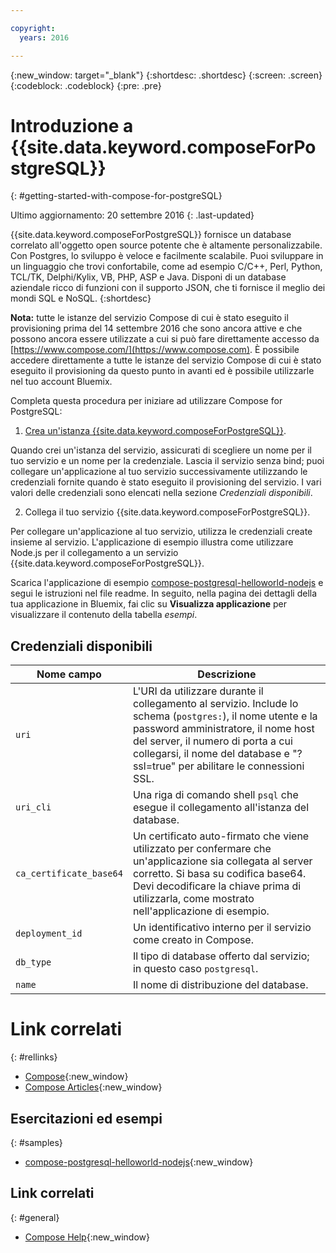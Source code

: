 ```yaml
---

copyright:
  years: 2016

---
```

<!-- Copyright info at top of file: REQUIRED
    The copyright info is YAML content that must occur at the top of the MD file, before attributes are listed.
    It must be --- surrounded by 3 dashes ---
    The value "years" can contain just one year or a two years separated by a comma. (years: 2014, 2016)
    Indentation as per the previous template must be preserved.
-->

<!-- Common attributes used in the template are defined as follows: -->
{:new_window: target="_blank"}
{:shortdesc: .shortdesc}
{:screen: .screen}
{:codeblock: .codeblock}
{:pre: .pre}

# Introduzione a {{site.data.keyword.composeForPostgreSQL}}
{: #getting-started-with-compose-for-postgreSQL}

Ultimo aggiornamento: 20 settembre 2016
{: .last-updated}

{{site.data.keyword.composeForPostgreSQL}} fornisce un database correlato all'oggetto open source potente che è altamente personalizzabile. Con Postgres, lo sviluppo è veloce e facilmente scalabile. Puoi sviluppare in un linguaggio che trovi confortabile, come ad esempio C/C++, Perl, Python, TCL/TK, Delphi/Kylix, VB, PHP, ASP e Java. Disponi di un database aziendale ricco di funzioni con il supporto JSON, che ti fornisce il meglio dei mondi SQL e NoSQL.
{:shortdesc}

**Nota:** tutte le istanze del servizio Compose di cui è stato eseguito il provisioning prima del 14 settembre 2016 che sono ancora attive e che possono ancora essere utilizzate a cui si può fare direttamente accesso da [https://www.compose.com/](https://www.compose.com). È possibile accedere direttamente a tutte le istanze del servizio Compose di cui è stato eseguito il provisioning da questo punto in avanti ed è possibile utilizzarle nel tuo account Bluemix.

Completa questa procedura per iniziare ad utilizzare Compose for PostgreSQL:

1. [Crea un'istanza {{site.data.keyword.composeForPostgreSQL}}](https://console.ng.bluemix.net/catalog/services/compose-for-postgresql/).

  Quando crei un'istanza del servizio, assicurati di scegliere un nome per il tuo servizio e un nome per la credenziale. Lascia il servizio senza bind; puoi collegare un'applicazione al tuo servizio successivamente utilizzando le credenziali fornite quando è stato eseguito il provisioning del servizio. I vari valori delle credenziali sono elencati nella sezione *Credenziali disponibili*.

2. Collega il tuo servizio {{site.data.keyword.composeForPostgreSQL}}.

  Per collegare un'applicazione al tuo servizio, utilizza le credenziali create insieme al servizio. L'applicazione di esempio illustra come utilizzare Node.js per il collegamento a un servizio {{site.data.keyword.composeForPostgreSQL}}.

  Scarica l'applicazione di esempio [compose-postgresql-helloworld-nodejs](https://github.com/IBM-Bluemix/compose-postgresql-helloworld-nodejs) e segui le istruzioni nel file readme. In seguito, nella pagina dei dettagli della tua applicazione in Bluemix, fai clic su **Visualizza applicazione** per visualizzare il contenuto della tabella *esempi*.

## Credenziali disponibili

Nome campo|Descrizione
----------|-----------
`uri`|L'URI da utilizzare durante il collegamento al servizio. Include lo schema (`postgres:`), il nome utente e la password amministratore, il nome host del server, il numero di porta a cui collegarsi, il nome del database e "?ssl=true" per abilitare le connessioni SSL.
`uri_cli`|Una riga di comando shell `psql` che esegue il collegamento all'istanza del database.
`ca_certificate_base64`|Un certificato auto-firmato che viene utilizzato per confermare che un'applicazione sia collegata al server corretto. Si basa su codifica base64. Devi decodificare la chiave prima di utilizzarla, come mostrato nell'applicazione di esempio.
`deployment_id`|Un identificativo interno per il servizio come creato in Compose.
`db_type`|Il tipo di database offerto dal servizio; in questo caso `postgresql`.
`name`|Il nome di distribuzione del database.

# Link correlati
{: #rellinks}

* [Compose](https://www.compose.com){:new_window}
* [Compose Articles](https://www.compose.com/articles/){:new_window}

## Esercitazioni ed esempi
{: #samples}
* [compose-postgresql-helloworld-nodejs](https://github.com/IBM-Bluemix/compose-postgresql-helloworld-nodejs){:new_window}

## Link correlati
{: #general}
* [Compose Help](https://help.compose.com/docs){:new_window}

